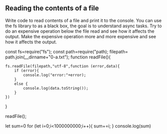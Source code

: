 ## Reading the contents of a file

Write code to read contents of a file and print it to the console. 
You can use the fs library to as a black box, the goal is to understand async tasks. 
Try to do an expensive operation below the file read and see how it affects the output. 
Make the expensive operation more and more expensive and see how it affects the output. 


const fs=require("fs");
const path=require("path);
filepath= path.join(__dirname+"0-a.txt");
function readFile(){

    fs.readFile(filepath,"utf-8",function (error,data){
        if (error){
            console.log("error:"+error);
        }
        else {
            console.log(data.toString());
        }
    })
}

readFile();

let sum=0
for (let i=0;i<1000000000;i++){
    sum+=i;
}
console.log(sum)